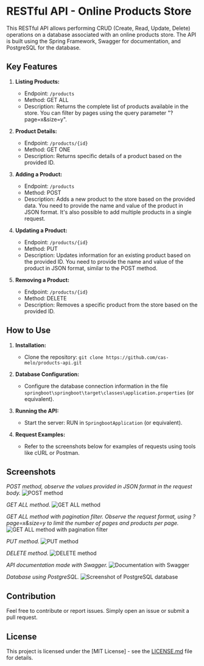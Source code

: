 # RESTful API - Online Products Store

This RESTful API allows performing CRUD (Create, Read, Update, Delete) operations on a database associated with an online products store. The API is built using the Spring Framework, Swagger for documentation, and PostgreSQL for the database.

## Key Features

1. **Listing Products:**
    - Endpoint: `/products`
    - Method: GET ALL
    - Description: Returns the complete list of products available in the store. You can filter by pages using the query parameter "?page=x&size=y".

2. **Product Details:**
    - Endpoint: `/products/{id}`
    - Method: GET ONE
    - Description: Returns specific details of a product based on the provided ID.

3. **Adding a Product:**
    - Endpoint: `/products`
    - Method: POST
    - Description: Adds a new product to the store based on the provided data. You need to provide the name and value of the product in JSON format. It's also possible to add multiple products in a single request.

4. **Updating a Product:**
    - Endpoint: `/products/{id}`
    - Method: PUT
    - Description: Updates information for an existing product based on the provided ID. You need to provide the name and value of the product in JSON format, similar to the POST method.

5. **Removing a Product:**
    - Endpoint: `/products/{id}`
    - Method: DELETE
    - Description: Removes a specific product from the store based on the provided ID.

## How to Use

1. **Installation:**
    - Clone the repository: `git clone https://github.com/cas-melo/products-api.git`

2. **Database Configuration:**
    - Configure the database connection information in the file `springboot\springboot\target\classes\application.properties` (or equivalent).

3. **Running the API:**
    - Start the server: RUN in `SpringbootApplication` (or equivalent).

4. **Request Examples:**
    - Refer to the screenshots below for examples of requests using tools like cURL or Postman.

## Screenshots

*POST method, observe the values provided in JSON format in the request body.*
![POST method](screenshots/POST.png)

*GET ALL method.*
![GET ALL method](screenshots/GETALL.png)

*GET ALL method with pagination filter. Observe the request format, using ?page=x&size=y to limit the number of pages and products per page.*
![GET ALL method with pagination filter](screenshots/GETALLPAGINACAO.png)

*PUT method.*
![PUT method](screenshots/PUT.png)

*DELETE method.*
![DELETE method](screenshots/DELETE.png)

*API documentation made with Swagger.*
![Documentation with Swagger](screenshots/SWAGGERUI.png)

*Database using PostgreSQL.*
![Screenshot of PostgreSQL database](screenshots/pgAdmin.png)

## Contribution

Feel free to contribute or report issues. Simply open an issue or submit a pull request.

## License

This project is licensed under the [MIT License] - see the [LICENSE.md](LICENSE.md) file for details.
